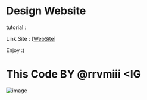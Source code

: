 # Design Website

tutorial :

Link Site : [[WebSite](https://rrvmiii.github.io/Design.Website/index.html)]

Enjoy :)

# This Code BY @rrvmiii <IG

![image](https://github.com/user-attachments/assets/60194a9e-9a04-4ae6-bb86-330456188210)
